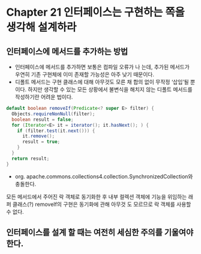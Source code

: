 # Chapter 21 인터페이스는 구현하는 쪽을 생각해 설계하라

## 인터페이스에 메서드를 추가하는 방법

 - 인터페이스에 메서드를 추가하면 보통은 컴파일 오류가 나 는데, 추가된 메서드가 우연히 기존 구현체에 이미 존재할 가능성은 아주 낮기 때문이다.
 - 디폴트 메서드는 구현 클래스에 대해 아무것도 모른 채 합의 없이 무작정 ‘삽입’될 뿐이다. 하지만 생각할 수 있는 모든 상황에서 불변식을 해치지 않는 디폴트 메서드를 작성하기란 어려운 법이다.

```java
default boolean removeIf(Predicate<? super E> filter) {
  Objects.requireNonNull(filter);
  boolean result = false;
  for (Iterator<E> it = iterator(); it.hasNext(); ) {
    if (filter.test(it.next())) {
      it.remove();
      result = true;
    }
  }
  return result;
}
```

 - org. apache.commons.collections4.collection.SynchronizedCollection와 충돌한다.
 
모든 메서드에서 주어진 락 객체로 동기화한 후 내부 컬렉션 객체에 기능을 위임하는 래퍼 클래스(?)
removeIf의 구현은 동기화에 관해 아무것 도 모르므로 락 객체를 사용할 수 없다.

## 인터페이스를 설계 할 때는 여전히 세심한 주의를 기울여야 한다.
